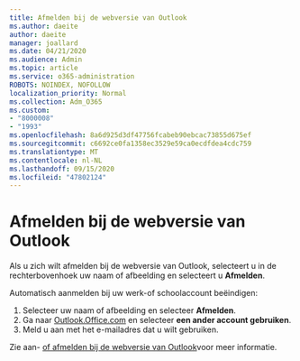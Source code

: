 ```yaml
---
title: Afmelden bij de webversie van Outlook
ms.author: daeite
author: daeite
manager: joallard
ms.date: 04/21/2020
ms.audience: Admin
ms.topic: article
ms.service: o365-administration
ROBOTS: NOINDEX, NOFOLLOW
localization_priority: Normal
ms.collection: Adm_O365
ms.custom:
- "8000008"
- "1993"
ms.openlocfilehash: 8a6d925d3df47756fcabeb90ebcac73855d675ef
ms.sourcegitcommit: c6692ce0fa1358ec3529e59ca0ecdfdea4cdc759
ms.translationtype: MT
ms.contentlocale: nl-NL
ms.lasthandoff: 09/15/2020
ms.locfileid: "47802124"
---
```

# <a name="how-to-sign-out-of-outlook-on-the-web"></a>Afmelden bij de webversie van Outlook

Als u zich wilt afmelden bij de webversie van Outlook, selecteert u in de rechterbovenhoek uw naam of afbeelding en selecteert u **Afmelden**.

Automatisch aanmelden bij uw werk-of schoolaccount beëindigen:

1. Selecteer uw naam of afbeelding en selecteer **Afmelden**.
1. Ga naar [Outlook.Office.com](https://outlook.office.com/) en selecteer **een ander account gebruiken**.
1. Meld u aan met het e-mailadres dat u wilt gebruiken.

Zie aan- [of afmelden bij de webversie van Outlook](https://support.office.com/article/763fab4d-0138-4814-b450-37fc286bcb79)voor meer informatie.